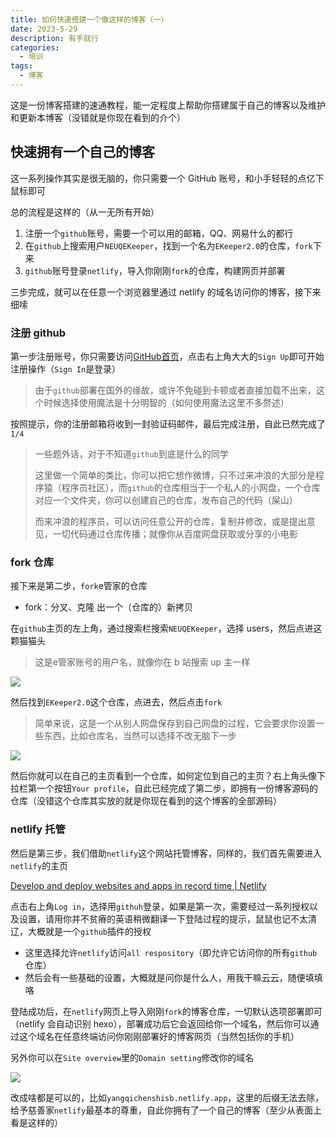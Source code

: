 ```yaml
---
title: 如何快速搭建一个像这样的博客（一）
date: 2023-5-29
description: 有手就行
categories:
  - 培训
tags:
  - 博客
---
```


这是一份博客搭建的速通教程，能一定程度上帮助你搭建属于自己的博客以及维护和更新本博客（没错就是你现在看到的介个）

## 快速拥有一个自己的博客

这一系列操作其实是很无脑的，你只需要一个 GitHub 账号，和小手轻轻的点亿下鼠标即可

总的流程是这样的（从一无所有开始）

1. 注册一个`github`账号，需要一个可以用的邮箱，QQ、网易什么的都行
2. 在`github`上搜索用户`NEUQEKeeper`，找到一个名为`EKeeper2.0`的仓库，`fork`下来
3. `github`账号登录`netlify`，导入你刚刚`fork`的仓库，构建网页并部署

三步完成，就可以在任意一个浏览器里通过 netlify 的域名访问你的博客，接下来细嗦

### 注册 github

第一步注册账号，你只需要访问[GitHub首页](https://github.com)，点击右上角大大的`Sign Up`即可开始注册操作（`Sign In`是登录）

> 由于`github`部署在国外的缘故，或许不免碰到卡顿或者直接加载不出来，这个时候选择使用魔法是十分明智的（如何使用魔法这里不多赘述）

按照提示，你的注册邮箱将收到一封验证码邮件，最后完成注册，自此已然完成了`1/4`

> 一些题外话，对于不知道`github`到底是什么的同学
>
> 这里做一个简单的类比，你可以把它想作微博，只不过来冲浪的大部分是程序猿（程序员社区），而`github`的仓库相当于一个私人的小网盘，一个仓库对应一个文件夹，你可以创建自己的仓库，发布自己的代码（屎山）
>
> 而来冲浪的程序员，可以访问任意公开的仓库，复制并修改，或是提出意见，一切代码通过仓库传播；就像你从百度网盘获取或分享的小电影

### fork 仓库

接下来是第二步，`fork`e管家的仓库

- fork：分叉、克隆 出一个（仓库的）新拷贝

在`github`主页的左上角，通过搜索栏搜索`NEUQEKeeper`，选择 users，然后点进这颗猫猫头

> 这是e管家账号的用户名，就像你在 b 站搜索 up 主一样

<img src="/img/assets/image-20230529010905765.png">

然后找到`EKeeper2.0`这个仓库，点进去，然后点击`fork`

> 简单来说，这是一个从别人网盘保存到自己网盘的过程，它会要求你设置一些东西，比如仓库名，当然可以选择不改无脑下一步

<img src="/img/assets/image-20230529011130450.png">

然后你就可以在自己的主页看到一个仓库，如何定位到自己的主页？右上角头像下拉栏第一个按钮`Your profile`，自此已经完成了第二步，即拥有一份博客源码的仓库（没错这个仓库其实放的就是你现在看到的这个博客的全部源码）

### netlify 托管

然后是第三步，我们借助`netlify`这个网站托管博客，同样的，我们首先需要进入`netlify`的主页

[Develop and deploy websites and apps in record time | Netlify](https://www.netlify.com/)

点击右上角`Log in`，选择用`githuh`登录，如果是第一次，需要经过一系列授权以及设置，请用你并不贫瘠的英语稍微翻译一下登陆过程的提示，鼠鼠也记不太清辽，大概就是一个`github`插件的授权

- 这里选择允许`netlify`访问`all respository`（即允许它访问你的所有`github`仓库）
- 然后会有一些基础的设置，大概就是问你是什么人，用我干嘛云云，随便填填咯

登陆成功后，在`netlify`网页上导入刚刚`fork`的博客仓库，一切默认选项部署即可（netlify 会自动识别 hexo），部署成功后它会返回给你一个域名，然后你可以通过这个域名在任意终端访问你刚刚部署好的博客网页（当然包括你的手机）

另外你可以在`Site overview`里的`Domain setting`修改你的域名

<img src="/img/assets/image-20230529012830288.png">

改成啥都是可以的，比如`yangqichenshisb.netlify.app`，这里的后缀无法去除，给予慈善家`netlify`最基本的尊重，自此你拥有了一个自己的博客（至少从表面上看是这样的）
